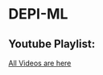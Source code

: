 # DEPI-ML

## Youtube Playlist:

[All Videos are here](https://youtube.com/playlist?list=PL0r2BDl530AU-6WSZUo-dr2tTKhP6xQT7&si=nN9aG0TIv8pVmn-D)
